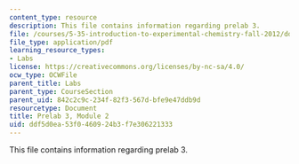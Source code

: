 ```yaml
---
content_type: resource
description: This file contains information regarding prelab 3.
file: /courses/5-35-introduction-to-experimental-chemistry-fall-2012/ddf5d0ea53f0460924b3f7e306221333_MIT5_35F12_prelab3module2.pdf
file_type: application/pdf
learning_resource_types:
- Labs
license: https://creativecommons.org/licenses/by-nc-sa/4.0/
ocw_type: OCWFile
parent_title: Labs
parent_type: CourseSection
parent_uid: 842c2c9c-234f-82f3-567d-bfe9e47ddb9d
resourcetype: Document
title: Prelab 3, Module 2
uid: ddf5d0ea-53f0-4609-24b3-f7e306221333
---
```

This file contains information regarding prelab 3.
